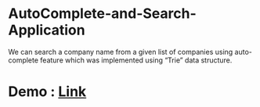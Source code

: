 # AutoComplete-and-Search-Application
We can search a company name from a given list of companies using auto-complete feature which  was implemented using “Trie” data structure. 
# Demo : <a href="https://sandeep-nitharwal-3905.github.io/AutoComplete-and-Search-Application/"> Link 
